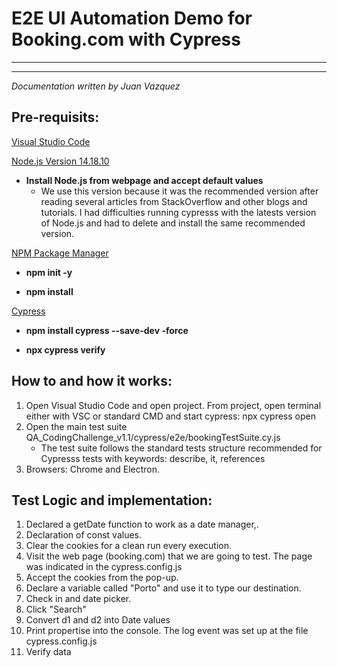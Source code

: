 # E2E UI Automation Demo for Booking.com with Cypress

************************************************************************************************************
************************************************************************************************************
_Documentation written by Juan Vazquez_

## Pre-requisits:
[Visual Studio Code](https://code.visualstudio.com/)

[Node.js Version 14.18.10](https://nodejs.org/en/download/releases/)
- **Install Node.js from webpage and accept default values** 
    - We use this version because it was the recommended version after reading several articles from StackOverflow and other blogs and tutorials. I had difficulties running cypresss with the latests version of Node.js and had to delete and install the same recommended version.   

[NPM Package Manager](https://www.npmjs.com/)

- **npm init -y**

- **npm install**

[Cypress](https://www.cypress.io/)

- **npm install cypress --save-dev -force**

- **npx cypress verify**

## How to and how it works:

1. Open Visual Studio Code and open project. From project, open terminal either with VSC or standard CMD and start cypress: npx cypress open
2. Open the main test suite QA_CodingChallenge_v1.1/cypress/e2e/bookingTestSuite.cy.js
    - The test suite follows the standard tests structure recommended for Cypresss tests with keywords: describe, it, references  
3. Browsers: Chrome and Electron. 
   
## Test Logic and implementation:
1. Declared a getDate function to work as a date manager,\.
2. Declaration of const values. 
3. Clear the cookies for a clean run every execution.
4. Visit the web page (booking.com) that we are going to test. The page was indicated in the cypress.config.js
5. Accept the cookies from the pop-up.
6. Declare a variable called "Porto" and use it to type our destination.
7. Check in and date picker.    
7. Click "Search"
8. Convert d1 and d2 into Date values
9. Print propertise into the console. The log event was set up at the file cypress.config.js
10. Verify data 

   


